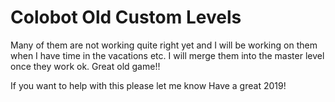 # Colobot Old Custom Levels
Many of them are not working quite right yet and I will be working on them when I have time in the vacations etc.
I will merge them into the master level once they work ok.
Great old game!!

If you want to help with this please let me know 
Have a great 2019!
